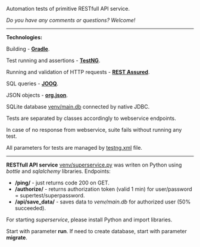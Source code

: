 Automation tests of primitive RESTfull API service.

_Do you have any comments or questions? Welcome!_

---
**Technologies:**

Building - **[Gradle](https://github.com/gradle/gradle)**.

Test running and assertions - **[TestNG](https://github.com/cbeust/testng)**.

Running and validation of HTTP requests - **[REST Assured](https://github.com/rest-assured/rest-assured)**.

SQL queries - **[JOOQ](https://github.com/jOOQ/jOOQ)**.

JSON objects - **[org.json](https://github.com/stleary/JSON-java)**.

SQLite database [venv/main.db](venv/main.db) connected by native JDBC.

Tests are separated by classes accordingly to webservice endpoints. 

In case of no response from webservice, suite fails without running any test.

All parameters for tests are managed by [testng.xml](testng.xml) file.

---
**RESTfull API service** [venv/superservice.py](venv/superservice.py) was writen on Python 
using *bottle* and *sqlalchemy* libraries.
Endpoints:
- **/ping/** - just returns code 200 on GET.
- **/authorize/** - returns authorization token (valid 1 min) for user/password = supertest/superpassword.
- **/api/save_data/** - saves data to *venv/main.db* for authorized user (50% succeeded).

For starting *superservice*, please install Python and import libraries. 

Start with parameter **run**. If need to create database, start with parameter **migrate**. 